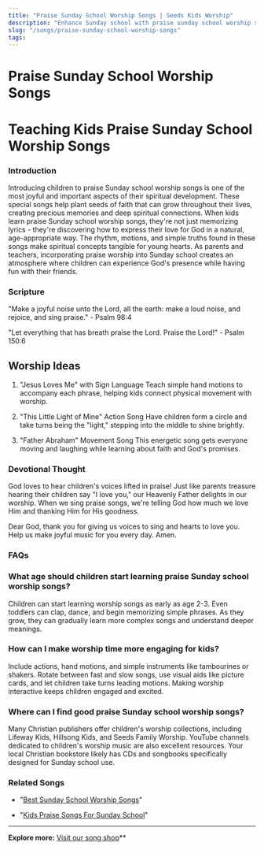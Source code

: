 ```yaml
---
title: "Praise Sunday School Worship Songs | Seeds Kids Worship"
description: "Enhance Sunday school with praise sunday school worship songs that teach faith through music. Educational worship resources for children."
slug: "/songs/praise-sunday-school-worship-songs"
tags:
---
```


# Praise Sunday School Worship Songs

# Teaching Kids Praise Sunday School Worship Songs

### Introduction
Introducing children to praise Sunday school worship songs is one of the most joyful and important aspects of their spiritual development. These special songs help plant seeds of faith that can grow throughout their lives, creating precious memories and deep spiritual connections. When kids learn praise Sunday school worship songs, they're not just memorizing lyrics - they're discovering how to express their love for God in a natural, age-appropriate way. The rhythm, motions, and simple truths found in these songs make spiritual concepts tangible for young hearts. As parents and teachers, incorporating praise worship into Sunday school creates an atmosphere where children can experience God's presence while having fun with their friends.

### Scripture
"Make a joyful noise unto the Lord, all the earth: make a loud noise, and rejoice, and sing praise." - Psalm 98:4

"Let everything that has breath praise the Lord. Praise the Lord!" - Psalm 150:6

## Worship Ideas
1. "Jesus Loves Me" with Sign Language
Teach simple hand motions to accompany each phrase, helping kids connect physical movement with worship.

2. "This Little Light of Mine" Action Song
Have children form a circle and take turns being the "light," stepping into the middle to shine brightly.

3. "Father Abraham" Movement Song
This energetic song gets everyone moving and laughing while learning about faith and God's promises.

### Devotional Thought
God loves to hear children's voices lifted in praise! Just like parents treasure hearing their children say "I love you," our Heavenly Father delights in our worship. When we sing praise songs, we're telling God how much we love Him and thanking Him for His goodness.

Dear God, thank you for giving us voices to sing and hearts to love you. Help us make joyful music for you every day. Amen.

### FAQs

### What age should children start learning praise Sunday school worship songs?
Children can start learning worship songs as early as age 2-3. Even toddlers can clap, dance, and begin memorizing simple phrases. As they grow, they can gradually learn more complex songs and understand deeper meanings.

### How can I make worship time more engaging for kids?
Include actions, hand motions, and simple instruments like tambourines or shakers. Rotate between fast and slow songs, use visual aids like picture cards, and let children take turns leading motions. Making worship interactive keeps children engaged and excited.

### Where can I find good praise Sunday school worship songs?
Many Christian publishers offer children's worship collections, including Lifeway Kids, Hillsong Kids, and Seeds Family Worship. YouTube channels dedicated to children's worship music are also excellent resources. Your local Christian bookstore likely has CDs and songbooks specifically designed for Sunday school use.

### Related Songs

- "[Best Sunday School Worship Songs](/songs/best-sunday-school-worship-songs/)"

- "[Kids Praise Songs For Sunday School](/songs/kids-praise-songs-for-sunday-school/)"

---

**Explore more:** [Visit our song shop](https://seedskidsworship.com/shop)**

<!-- Schema Markup -->
<script type="application/ld+json">
{
  "@context": "https://schema.org",
  "@type": "MusicRecording",
  "name": "Praise Sunday School Worship Songs",
  "byArtist": {
    "@type": "MusicGroup",
    "name": "Seeds Kids Worship"
  },
  "isFamilyFriendly": true,
  "url": "https://seedskidsworship.com/songs/praise-sunday-school-worship-songs/"
}
</script>